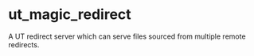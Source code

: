 ut_magic_redirect
=================

A UT redirect server which can serve files sourced from multiple remote redirects.